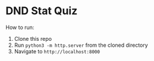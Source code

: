 # DND Stat Quiz

How to run:

1. Clone this repo
1. Run `python3 -m http.server` from the cloned directory
1. Navigate to `http://localhost:8000`